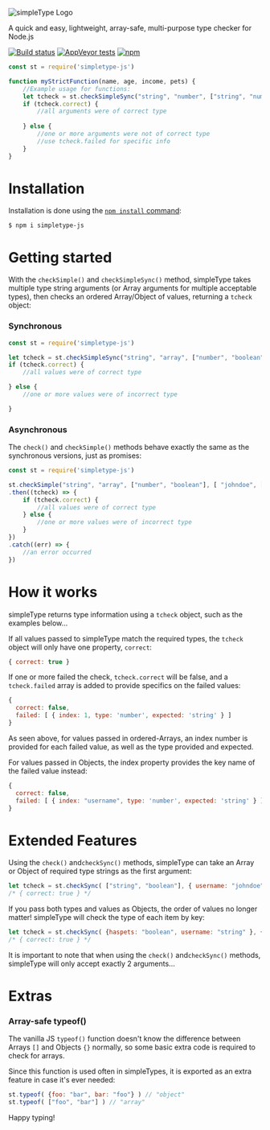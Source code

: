 ![simpleType Logo](https://public.pbxdesign.xyz/simpletype-js/st-gitbanner.png)

A quick and easy, lightweight, array-safe, multi-purpose type checker for Node.js

[![Build status](https://ci.appveyor.com/api/projects/status/af453ykolpvrhpwk?svg=true)](https://ci.appveyor.com/project/pbxx/simpletype-js)
[![AppVeyor tests](https://img.shields.io/appveyor/tests/pbxx/simpletype-js)](https://ci.appveyor.com/project/pbxx/simpletype-js/build/tests)
[![npm](https://img.shields.io/npm/v/simpletype-js)](https://www.npmjs.com/package/simpletype-js)

```js
const st = require('simpletype-js')

function myStrictFunction(name, age, income, pets) {
    //Example usage for functions:
    let tcheck = st.checkSimpleSync("string", "number", ["string", "number"], "array", arguments)
    if (tcheck.correct) {
        //all arguments were of correct type
        
    } else {
        //one or more arguments were not of correct type
        //use tcheck.failed for specific info
    }
}
```

# Installation
Installation is done using the
[`npm install` command](https://docs.npmjs.com/getting-started/installing-npm-packages-locally):

```console
$ npm i simpletype-js
```

# Getting started
With the ```checkSimple()``` and ```checkSimpleSync()``` method, simpleType takes multiple type string arguments (or Array arguments for multiple acceptable types), then checks an ordered Array/Object of values, returning a ```tcheck``` object:
### Synchronous
```js
const st = require('simpletype-js')

let tcheck = st.checkSimpleSync("string", "array", ["number", "boolean"], [ "johndoe", [123, 456, 789], 42 ])
if (tcheck.correct) {
    //all values were of correct type

} else {
    //one or more values were of incorrect type

}
```

### Asynchronous
The ```check()``` and ```checkSimple()``` methods behave exactly the same as the synchronous versions, just as promises:
```js
const st = require('simpletype-js')

st.checkSimple("string", "array", ["number", "boolean"], [ "johndoe", [123, 456, 789], 42 ])
.then((tcheck) => {
    if (tcheck.correct) {
        //all values were of correct type
    } else {
        //one or more values were of incorrect type
    }
})
.catch((err) => {
    //an error occurred
})

```

# How it works 
simpleType returns type information using a ```tcheck``` object, such as the examples below...

If all values passed to simpleType match the required types, the ```tcheck``` object will only have one property, ```correct```:
```js
{ correct: true }
```

If one or more failed the check, ```tcheck.correct``` will be false, and a  ```tcheck.failed``` array is added to provide specifics on the failed values:
```js
{
  correct: false,
  failed: [ { index: 1, type: 'number', expected: 'string' } ]
}
```
As seen above, for values passed in ordered-Arrays, an index number is provided for each failed value, as well as the type provided and expected.

For values passed in Objects, the index property provides the key name of the failed value instead:
```js
{
  correct: false,
  failed: [ { index: "username", type: 'number', expected: 'string' } ]
}
```


# Extended Features
Using the ```check()``` and```checkSync()``` methods, simpleType can take an Array or Object of required type strings as the first argument:

```js
let tcheck = st.checkSync( ["string", "boolean"], { username: "johndoe", haspets: true } )
/* { correct: true } */

```

If you pass both types and values as Objects, the order of values no longer matter! simpleType will check the type of each item by key:

```js
let tcheck = st.checkSync( {haspets: "boolean", username: "string" }, { username: "johndoe", haspets: true } )
/* { correct: true } */

```

It is important to note that when using the ```check()``` and```checkSync()``` methods, simpleType will only accept exactly 2 arguments...


# Extras
### Array-safe typeof()

The vanilla JS ```typeof()``` function doesn't know the difference between Arrays ```[]``` and Objects ```{}``` normally, so some basic extra code is required to check for arrays. 

Since this function is used often in simpleTypes, it is exported as an extra feature in case it's ever needed:
```js
st.typeof( {foo: "bar", bar: "foo"} ) // "object"
st.typeof( ["foo", "bar"] ) // "array"
```

Happy typing! 

